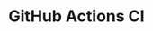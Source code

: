 # GitHub Actions CI








































































































































































































































































































































































































































































































































































































































































































































































































































































































































































































































































































































































































































































































































































































































































































































































































































































































































































































































































































































































































































































































































































































































































































































































































































































































































































































































































































































































































































































































































































































